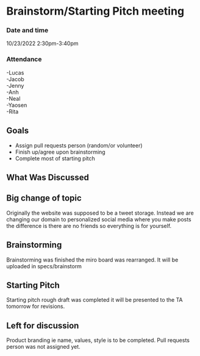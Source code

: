 # Brainstorm/Starting Pitch meeting
### Date and time
10/23/2022 2:30pm-3:40pm

### Attendance
-Lucas  
-Jacob  
-Jenny  
-Anh  
-Neal   
-Yaosen   
-Rita  
## Goals
- Assign pull requests person (random/or volunteer)
- Finish up/agree upon brainstorming 
- Complete most of starting pitch
## What Was Discussed
## Big change of topic
Originally the website was supposed to be a tweet storage. Instead we are changing our domain to personalized social media where you make posts the difference is there are no friends so everything is for yourself.
## Brainstorming
Brainstorming was finished the miro board was rearranged. It will be uploaded in specs/brainstorm

## Starting Pitch
Starting pitch rough draft was completed it will be presented to the TA tomorrow for revisions.


## Left for discussion
Product branding ie name, values, style is to be completed. Pull requests person was not assigned yet.